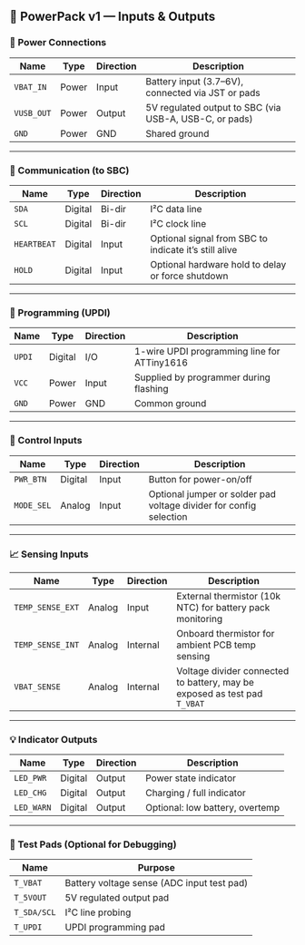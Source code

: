 ## 🔌 PowerPack v1 — Inputs & Outputs

### 🔋 Power Connections

| Name         | Type     | Direction | Description                                      |
|--------------|----------|-----------|--------------------------------------------------|
| `VBAT_IN`    | Power    | Input     | Battery input (3.7–6V), connected via JST or pads |
| `VUSB_OUT`   | Power    | Output    | 5V regulated output to SBC (via USB-A, USB-C, or pads) |
| `GND`        | Power    | GND       | Shared ground                                    |

---

### 📡 Communication (to SBC)

| Name          | Type     | Direction | Description                            |
|---------------|----------|-----------|----------------------------------------|
| `SDA`         | Digital  | Bi-dir    | I²C data line                          |
| `SCL`         | Digital  | Bi-dir    | I²C clock line                         |
| `HEARTBEAT`   | Digital  | Input     | Optional signal from SBC to indicate it’s still alive |
| `HOLD`        | Digital  | Input     | Optional hardware hold to delay or force shutdown |

---

### 🧠 Programming (UPDI)

| Name    | Type     | Direction | Description                            |
|---------|----------|-----------|----------------------------------------|
| `UPDI`  | Digital  | I/O       | 1-wire UPDI programming line for ATTiny1616 |
| `VCC`   | Power    | Input     | Supplied by programmer during flashing |
| `GND`   | Power    | GND       | Common ground                          |

---

### 🔧 Control Inputs

| Name         | Type     | Direction | Description                           |
|--------------|----------|-----------|---------------------------------------|
| `PWR_BTN`    | Digital  | Input     | Button for power-on/off               |
| `MODE_SEL`   | Analog   | Input     | Optional jumper or solder pad voltage divider for config selection |

---

### 📈 Sensing Inputs

| Name            | Type     | Direction | Description                                        |
|-----------------|----------|-----------|----------------------------------------------------|
| `TEMP_SENSE_EXT`| Analog   | Input     | External thermistor (10k NTC) for battery pack monitoring |
| `TEMP_SENSE_INT`| Analog   | Internal  | Onboard thermistor for ambient PCB temp sensing     |
| `VBAT_SENSE`    | Analog   | Internal  | Voltage divider connected to battery, may be exposed as test pad `T_VBAT` |

---

### 💡 Indicator Outputs

| Name        | Type     | Direction | Description                       |
|-------------|----------|-----------|-----------------------------------|
| `LED_PWR`   | Digital  | Output    | Power state indicator             |
| `LED_CHG`   | Digital  | Output    | Charging / full indicator         |
| `LED_WARN`  | Digital  | Output    | Optional: low battery, overtemp   |

---

### 🧪 Test Pads (Optional for Debugging)

| Name        | Purpose                                   |
|-------------|-------------------------------------------|
| `T_VBAT`    | Battery voltage sense (ADC input test pad)|
| `T_5VOUT`   | 5V regulated output pad                   |
| `T_SDA/SCL` | I²C line probing                          |
| `T_UPDI`    | UPDI programming pad                      |



